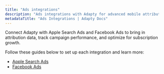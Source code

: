 ```yaml
---
title: "Ads integrations"
description: "Ads integrations with Adapty for advanced mobile attribution tracking."
metadataTitle: "Ads Integrations | Adapty Docs"
---
```


Connect Adapty with Apple Search Ads and Facebook Ads to bring in attribution data, track campaign performance, and optimize for subscription growth.

Follow these guides below to set up each integration and learn more:
- [Apple Search Ads](apple-search-ads)
- [Facebook Ads](facebook-ads)
